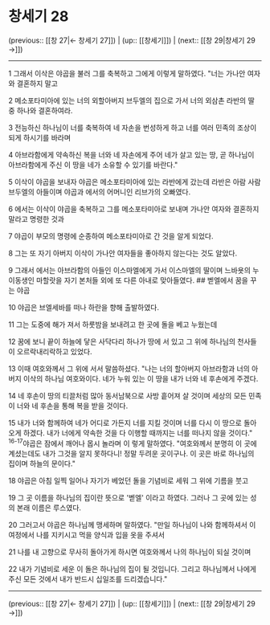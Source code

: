 # 창세기 28

(previous:: [[창 27|← 창세기 27]]) | (up:: [[창세기]]) | (next:: [[창 29|창세기 29 →]])

***




1 
그래서 이삭은 야곱을 불러 그를 축복하고 그에게 이렇게 말하였다. "너는 가나안 여자와 결혼하지 말고 



2 
메소포타미아에 있는 너의 외할아버지 브두엘의 집으로 가서 너의 외삼촌 라반의 딸 중 하나와 결혼하여라. 



3 
전능하신 하나님이 너를 축복하여 네 자손을 번성하게 하고 너를 여러 민족의 조상이 되게 하시기를 바라며 



4 
아브라함에게 약속하신 복을 너와 네 자손에게 주어 네가 살고 있는 땅, 곧 하나님이 아브라함에게 주신 이 땅을 네가 소유할 수 있기를 바란다." 



5 
이삭이 야곱을 보내자 야곱은 메소포타미아에 있는 라반에게 갔는데 라반은 아람 사람 브두엘의 아들이며 야곱과 에서의 어머니인 리브가의 오빠였다. 



6 
에서는 이삭이 야곱을 축복하고 그를 메소포타미아로 보내며 가나안 여자와 결혼하지 말라고 명령한 것과 



7 
야곱이 부모의 명령에 순종하여 메소포타미아로 간 것을 알게 되었다. 



8 
그는 또 자기 아버지 이삭이 가나안 여자들을 좋아하지 않는다는 것도 알았다. 



9 
그래서 에서는 아브라함의 아들인 이스마엘에게 가서 이스마엘의 딸이며 느바욧의 누이동생인 마할랏을 자기 본처들 외에 또 다른 아내로 맞아들였다. ## 벧엘에서 꿈을 꾸는 야곱 



10 
야곱은 브엘세바를 떠나 하란을 향해 출발하였다. 



11 
그는 도중에 해가 져서 하룻밤을 보내려고 한 곳에 돌을 베고 누웠는데 



12 
꿈에 보니 끝이 하늘에 닿은 사닥다리 하나가 땅에 서 있고 그 위에 하나님의 천사들이 오르락내리락하고 있었다. 



13 
이때 여호와께서 그 위에 서서 말씀하셨다. "나는 너의 할아버지 아브라함과 너의 아버지 이삭의 하나님 여호와이다. 네가 누워 있는 이 땅을 내가 너와 네 후손에게 주겠다. 



14 
네 후손이 땅의 티끌처럼 많아 동서남북으로 사방 흩어져 살 것이며 세상의 모든 민족이 너와 네 후손을 통해 복을 받을 것이다. 



15 
내가 너와 함께하여 네가 어디로 가든지 너를 지킬 것이며 너를 다시 이 땅으로 돌아오게 하겠다. 내가 너에게 약속한 것을 다 이행할 때까지는 너를 떠나지 않을 것이다." <sup class="versenum">16-17</sup>야곱은 잠에서 깨어나 몹시 놀라며 이 렇게 말하였다. "여호와께서 분명히 이 곳에 계셨는데도 내가 그것을 알지 못하다니! 정말 두려운 곳이구나. 이 곳은 바로 하나님의 집이며 하늘의 문이다." 



18 
야곱은 아침 일찍 일어나 자기가 베었던 돌을 기념비로 세워 그 위에 기름을 붓고 



19 
그 곳 이름을 하나님의 집이란 뜻으로 '벧엘' 이라고 하였다. 그러나 그 곳에 있는 성의 본래 이름은 루스였다. 



20 
그러고서 야곱은 하나님께 맹세하며 말하였다. "만일 하나님이 나와 함께하셔서 이 여정에서 나를 지키시고 먹을 양식과 입을 옷을 주셔서 



21 
나를 내 고향으로 무사히 돌아가게 하시면 여호와께서 나의 하나님이 되실 것이며 



22 
내가 기념비로 세운 이 돌은 하나님의 집이 될 것입니다. 그리고 하나님께서 나에게 주신 모든 것에서 내가 반드시 십일조를 드리겠습니다."

***

(previous:: [[창 27|← 창세기 27]]) | (up:: [[창세기]]) | (next:: [[창 29|창세기 29 →]])
